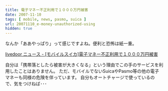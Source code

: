 ```yaml
---
title: 電子マネー不正利用で１０００万円被害
date: 2007-11-10
tags: [ mobile, news, pasmo, suica ]
url: 20071110_e-money-unauthorized-using
hidden: true
---
```

なんか「ああやっぱり」って感じですよね。便利と恐怖は紙一重。

<a href="http://news.livedoor.com/article/detail/3380677/">livedoor ニュース - [モバイルスイカ]電子マネー不正利用で１０００万円被害</a>

自分は「携帯落としたら被害が大きくなる」という理由でこの手のサービスを利用したことはありません。
ただ、モバイルでないSuicaやPasmo等の他の電子マネーも同様の危険を伴っています。
自分もオートチャージで使っているので、気をつけねば･･･
